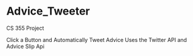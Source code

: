 # Advice_Tweeter
CS 355 Project

Click a Button and Automatically Tweet Advice
Uses the Twitter API and Advice Slip Api
